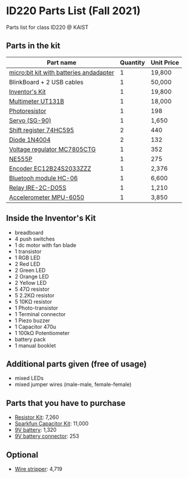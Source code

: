 # ID220 Parts List (Fall 2021)

Parts list for class ID220 @ KAIST

## Parts in the kit

| Part name                                                                                      | Quantity | Unit Price |
| ---------------------------------------------------------------------------------------------- | -------- | ---------- |
| [micro:bit kit with batteries andadapter ](https://www.devicemart.co.kr/goods/view?no=1386144) | 1        | 19,800     |
| BlinkBoard + 2 USB cables                                                                      | 1        | 50,000     |
| [Inventor's Kit](https://www.devicemart.co.kr/goods/view?no=1386035)                           | 1        | 19,800     |
| [Multimeter UT131B](https://www.devicemart.co.kr/goods/view?no=1383581)                        | 1        | 18,000     |
| [Photoresistor](https://www.devicemart.co.kr/goods/view?no=11364)                              | 1        | 198        |
| [Servo (SG-90)](https://www.devicemart.co.kr/goods/view?no=1128421)                            | 1        | 1,650      |
| [Shift register 74HC595](https://www.devicemart.co.kr/goods/view?no=3566)                      | 2        | 440        |
| [Diode 1N4004](https://www.devicemart.co.kr/goods/view?no=23)                                  | 2        | 132        |
| [Voltage regulator MC7805CTG](https://www.devicemart.co.kr/goods/view?no=1322887)              | 1        | 352        |
| [NE555P](https://www.devicemart.co.kr/goods/view?no=1058745)                                   | 1        | 275        |
| [Encoder EC12B24S2033ZZZ](https://www.devicemart.co.kr/goods/view?)                            | 1        | 2,376      |
| [Bluetooh module HC-06](https://www.devicemart.co.kr/goods/view?no=1376882)                    | 1        | 6,600      |
| [Relay IRE-2C-D05S](https://www.devicemart.co.kr/goods/view?no=9929)                           | 1        | 1,210      |
| [Accelerometer MPU-6050](https://www.devicemart.co.kr/goods/view?no=1247052)                   | 1        | 3,850      |

## Inside the Inventor's Kit

- breadboard
- 4 push switches
- 1 dc motor with fan blade
- 1 transistor
- 1 RGB LED
- 2 Red LED
- 2 Green LED
- 2 Orange LED
- 2 Yellow LED
- 5 47Ω resistor
- 5 2.2KΩ resistor
- 5 10KΩ resistor
- 1 Photo-transistor
- 1 Terminal connector
- 1 Piezo buzzer
- 1 Capacitor 470u
- 1 100kΩ Potentiometer
- battery pack
- 1 manual booklet

## Additional parts given (free of usage)

- mixed LEDs
- mixed jumper wires (male-male, female-female)

## Parts that you have to purchase

- [Resistor Kit](https://www.devicemart.co.kr/goods/view?no=12138735): 7,260
- [Sparkfun Capacitor Kit](https://www.devicemart.co.kr/goods/view?no=1278042): 11,000
- [9V battery](https://www.devicemart.co.kr/goods/view?no=2832): 1,320
- [9V battery connector](https://www.devicemart.co.kr/goods/view?no=3117): 253

## Optional

- [Wire stripper](https://www.devicemart.co.kr/goods/view?no=10991293): 4,719
